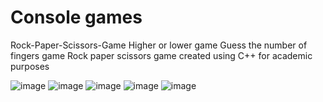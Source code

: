 # Console games
Rock-Paper-Scissors-Game
Higher or lower game
Guess the number of fingers game
Rock paper scissors game created using C++ for academic purposes

![image](https://github.com/LucyZachos/Rock-Paper-Scissors-Game/assets/90052665/bf3f27cc-f299-43ee-af63-d0d99cbf8167)
![image](https://github.com/LucyZachos/Rock-Paper-Scissors-Game/assets/90052665/b4884f9b-02ed-4c35-b917-ed9dc2038d7b)
![image](https://github.com/LucyZachos/Rock-Paper-Scissors-Game/assets/90052665/f2e17269-f74a-4d84-9342-29eee1f5d085)
![image](https://github.com/LucyZachos/Rock-Paper-Scissors-Game/assets/90052665/a294574a-6428-4d3a-889e-7a8563ef56a6)
![image](https://github.com/LucyZachos/Rock-Paper-Scissors-Game/assets/90052665/fd534d57-868c-4ac7-ab57-e298ffe916e1)

